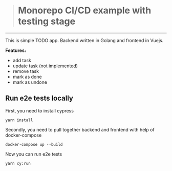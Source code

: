 > # Monorepo CI/CD example with testing stage

---

This is simple TODO app. Backend written in Golang and frontend in Vuejs.

**Features:**

-   add task
-   update task (not implemented)
-   remove task
-   mark as done
-   mark as undone

## Run e2e tests locally

First, you need to install cypress

```
yarn install
```

Secondly, you need to pull together backend and frontend with help of docker-compose

```
docker-compose up --build
```

Now you can run e2e tests

```
yarn cy:run
```
